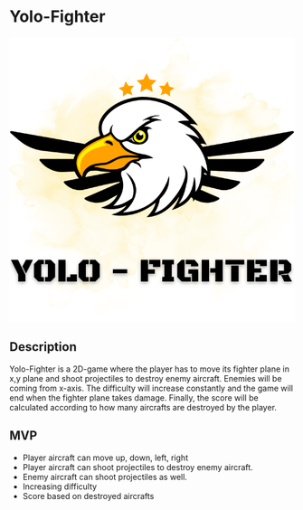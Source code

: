 # Yolo-Fighter

![alt text](./images/YOLO%20-%20FIGHTERblackops.png)

## Description

Yolo-Fighter is a 2D-game where the player has to move its fighter plane in x,y plane and shoot projectiles to destroy enemy aircraft. Enemies will be coming from x-axis. The difficulty will increase constantly and the game will end when the fighter plane takes damage. Finally, the score will be calculated according to how many aircrafts are destroyed by the player.

## MVP

- Player aircraft can move up, down, left, right 
- Player aircraft can shoot projectiles to destroy enemy aircraft.
- Enemy aircraft can shoot projectiles as well.
- Increasing difficulty
- Score based on destroyed aircrafts

